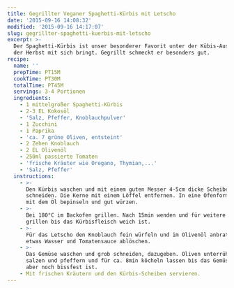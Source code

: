 ```yaml
---
title: Gegrillter Veganer Spaghetti-Kürbis mit Letscho
date: '2015-09-16 14:08:32'
modified: '2015-09-16 14:17:07'
slug: gegrillter-spaghetti-kuerbis-mit-letscho
excerpt: >-
  Der Spaghetti-Kürbis ist unser besonderer Favorit unter der Kübis-Auswahl, die
  der Herbst mit sich bringt. Gegrillt schmeckt er besonders gut.
recipe:
  name: ''
  prepTime: PT15M
  cookTime: PT30M
  totalTime: PT45M
  servings: 3-4 Portionen
  ingredients:
    - 1 mittelgroßer Spaghetti-Kürbis
    - 2-3 EL Kokosöl
    - 'Salz, Pfeffer, Knoblauchpulver'
    - 1 Zucchini
    - 1 Paprika
    - 'ca. 7 grüne Oliven, entsteint'
    - 2 Zehen Knoblauch
    - 2 EL Olivenöl
    - 250ml passierte Tomaten
    - 'frische Kräuter wie Oregano, Thymian,...'
    - 'Salz, Pfeffer'
  instructions:
    - >-
      Den Kürbis waschen und mit einem guten Messer 4-5cm dicke Scheiben
      schneiden. Die Kerne mit einem Löffel entfernen. In eine Ofenform legen,
      mit dem Öl bepinseln und gut würzen.
    - >-
      Bei 180°C im Backofen grillen. Nach 15min wenden und für weitere 15min
      grillen bis das Kürbisfleisch weich ist.
    - >-
      Für das Letscho den Knoblauch fein würfeln und im Olivenöl anbraten, mit
      etwas Wasser und Tomatensauce ablöschen.
    - >-
      Das Gemüse waschen und grob schneiden, dazugeben. Oliven unterrühren,
      salzen und pfeffern und für ca. 8min köcheln lassen bis das Gemüse weich
      aber noch bissfest ist.
    - Mit frischen Kräutern und den Kürbis-Scheiben servieren.
---
```


